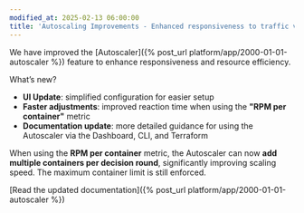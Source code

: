 ```yaml
---
modified_at: 2025-02-13 06:00:00
title: 'Autoscaling Improvements - Enhanced responsiveness to traffic variations'
---
```


We have improved the [Autoscaler]({% post_url platform/app/2000-01-01-autoscaler %}) feature to enhance responsiveness and resource efficiency.  


What’s new?
- **UI Update**: simplified configuration for easier setup
- **Faster adjustments**: improved reaction time when using the **"RPM per container"** metric
- **Documentation update**: more detailed guidance for using the Autoscaler via the Dashboard, CLI, and Terraform


When using the **RPM per container** metric, the Autoscaler can now **add multiple containers per decision round**, significantly improving scaling speed. The maximum container limit is still enforced.  


[Read the updated documentation]({% post_url platform/app/2000-01-01-autoscaler %})
